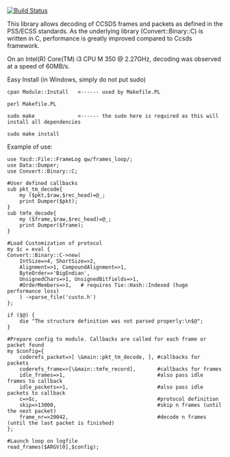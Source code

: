 [![Build Status](https://secure.travis-ci.org/architek/Yacd.png?branch=master)](http://travis-ci.org/architek/Yacd)

This library allows decoding of CCSDS frames and packets as defined in the PSS/ECSS standards.
As the underlying library (Convert::Binary::C) is written in C, performance is greatly improved compared to Ccsds framework.

On an Intel(R) Core(TM) i3 CPU M 350  @ 2.27GHz, decoding was observed at a speed of 60MB/s.

Easy Install (in Windows, simply do not put sudo)

	cpan Module::Install   <------ used by Makefile.PL

	perl Makefile.PL

	sudo make              <------ the sudo here is required as this will install all dependencies

	sudo make install


Example of use:

    use Yacd::File::FrameLog qw/frames_loop/;
    use Data::Dumper;
    use Convert::Binary::C;

    #User defined callbacks
    sub pkt_tm_decode{
        my ($pkt,$raw,$rec_head)=@_;
        print Dumper($pkt);
    }
    sub tmfe_decode{
        my ($frame,$raw,$rec_head)=@_;
        print Dumper($frame);
    }

    #Load Customization of protocol
    my $c = eval {
    Convert::Binary::C->new(
        IntSize=>4, ShortSize=>2,
        Alignment=>1, CompoundAlignment=>1,
        ByteOrder=>'BigEndian',
        UnsignedChars=>1, UnsignedBitfields=>1,
        #OrderMembers=>1,   # requires Tie::Hash::Indexed (huge performance loss)
        ) ->parse_file('custo.h')
    };

    if ($@) {
        die "The structure definition was not parsed properly:\n$@";
    }

    #Prepare config to module. Callbacks are called for each frame or packet found
    my $config={
        coderefs_packet=>[ \&main::pkt_tm_decode, ], #callbacks for packets
        coderefs_frame=>[\&main::tmfe_record],       #callbacks for frames
        idle_frames=>1,                              #also pass idle frames to callback
        idle_packets=>1,                             #also pass idle packets to callback
        c=>$c,                                       #protocol definition
        skip=>13000,                                 #skip n frames (until the next packet)
        frame_nr=>20042,                             #decode n frames (until the last packet is finished)
    };

    #Launch loop on logfile
    read_frames($ARGV[0],$config);

